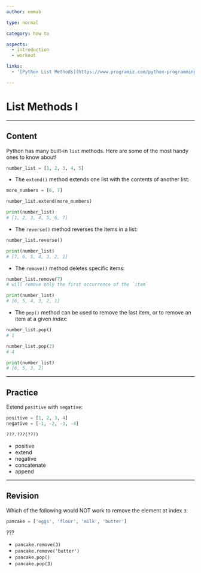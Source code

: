 ```yaml
---
author: emmab

type: normal

category: how to

aspects:
  - introduction
  - workout

links:
  - '[Python List Methods](https://www.programiz.com/python-programming/methods/listl){website}'

---
```


# List Methods I

---
## Content

Python has many built-in `list` methods. Here are some of the most handy ones to know about!

```python
number_list = [1, 2, 3, 4, 5]
```

- The `extend()` method extends one list with the contents of another list:

```python
more_numbers = [6, 7]

number_list.extend(more_numbers)

print(number_list)
# [1, 2, 3, 4, 5, 6, 7]
```

- The `reverse()` method reverses the items in a list:

```python
number_list.reverse()

print(number_list)
# [7, 6, 5, 4, 3, 2, 1]
```

- The `remove()` method deletes specific items:

```python
number_list.remove(7)
# will remove only the first occurrence of the `item`

print(number_list)
# [6, 5, 4, 3, 2, 1]
```

- The `pop()` method can be used to remove the last item, or to remove an item at a given *index*:

```python
number_list.pop()
# 1

number_list.pop(2)
# 4

print(number_list)
# [6, 5, 3, 2]
```

---
## Practice

Extend `positive` with `negative`:

```python
positive = [1, 2, 3, 4]
negative = [-1, -2, -3, -4]

???.???(???)
```

* positive
* extend
* negative
* concatenate
* append


---
## Revision

Which of the following would NOT work to remove the element at index `3`:

```python
pancake = ['eggs', 'flour', 'milk', 'butter']
```

???

* `pancake.remove(3)`
* `pancake.remove('butter')`
* `pancake.pop()`
* `pancake.pop(3)`
